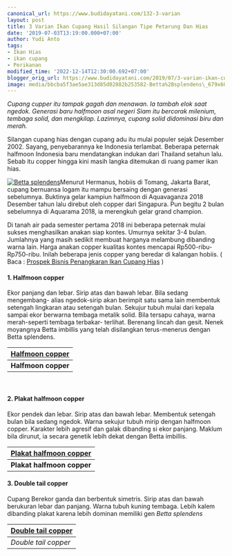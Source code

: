 ```yaml
---
canonical_url: https://www.budidayatani.com/132-3-varian
layout: post
title: 3 Varian Ikan Cupang Hasil Silangan Tipe Petarung Dan Hias
date: '2019-07-03T13:19:00.000+07:00'
author: Yudi Anto
tags:
- Ikan Hias
- ikan cupang
- Perikanan
modified_time: '2022-12-14T12:30:00.692+07:00'
blogger_orig_url: https://www.budidayatani.com/2019/07/3-varian-ikan-cupang-hasil-silangan.html
image: media/bbcba5f3ae5ae313d85d02882b253582-Betta%2Bsplendens\_679x600.jpg
---
```

*Cupang cupper itu tampak gagah dan menawan. Ia tambah elok saat ngedok. Generasi baru halfmoon asal negeri Siam itu bercorak milenium, tembaga solid, dan mengkilap. Lazimnya, cupang solid didominasi biru dan merah.*

Silangan cupang hias dengan cupang adu itu mulai populer sejak Desember 2002. Sayang, penyebarannya ke Indonesia terlambat. Beberapa peternak halfmoon Indonesia baru mendatangkan indukan dari Thailand setahun lalu. Sebab itu copper hingga kini masih langka ditemukan di ruang pamer ikan hias.

[![Betta splendens](https://i2.wp.com/1.bp.blogspot.com/-NT7AmAh7oRk/XRxGeFsjTpI/AAAAAAAACr0/EBsYRIK4e28Yv-RqU_1D-L-Y2KdG_zYGwCLcBGAs/s400/Betta%2Bsplendens_679x600.jpg?resize=400%2C352&ssl=1)](https://i0.wp.com/1.bp.blogspot.com/-NT7AmAh7oRk/XRxGeFsjTpI/AAAAAAAACr0/EBsYRIK4e28Yv-RqU_1D-L-Y2KdG_zYGwCLcBGAs/s1600/Betta%2Bsplendens_679x600.jpg?ssl=1)Menurut Hermanus, hobiis di Tomang, Jakarta Barat, cupang bernuansa logam itu mampu bersaing dengan generasi sebelumnya. Buktinya gelar kampiun halfmoon di Aquavaganza 2018 Desember tahun lalu direbut oleh copper dari Singapura. Pun begitu 2 bulan sebelumnya di Aquarama 2018, ia merengkuh gelar grand champion.

Di tanah air pada semester pertama 2018 ini beberapa peternak mulai sukses menghasilkan anakan siap kontes. Umurnya sekitar 3-4 bulan. Jumlahnya yang masih sedikit membuat harganya melambung dibanding warna lain. Harga anakan copper kualitas kontes mencapai Rp500-ribu- Rp750-ribu. Inilah beberapa jenis copper yang beredar di kalangan hobiis. ( Baca : [Prospek Bisnis Penangkaran Ikan Cupang Hias](https://www.budidayatani.com/2019/07/prospek-bisnis-penangkaran-ikan-cupang.html) )

#### 1. Halfmoon copper

Ekor panjang dan lebar. Sirip atas dan bawah lebar. Bila sedang mengembang- alias ngedok-sirip akan berimpit satu sama lain membentuk setengah lingkaran atau setengah bulan. Sekujur tubuh mulai dari kepala sampai ekor berwarna tembaga metalik solid. Bila tersapu cahaya, warna merah-seperti tembaga terbakar- terlihat. Berenang lincah dan gesit. Nenek moyangnya Betta imbillis yang telah disilangkan terus-menerus dengan Betta splendens.



| [Halfmoon copper](https://i1.wp.com/1.bp.blogspot.com/-V_vUDWV78yI/XRxGye6R_wI/AAAAAAAACr8/Fy1A42LY9VcJAkQa-bLaezzfLB2Pt4jOACLcBGAs/s1600/Betta%2Bsplendens_705x600.jpg?ssl=1) |
| --- |
| **Halfmoon copper** |

 

#### 2. Plakat halfmoon copper

Ekor pendek dan lebar. Sirip atas dan bawah lebar. Membentuk setengah bulan bila sedang ngedok. Warna sekujur tubuh mirip dengan halfmoon copper. Karakter lebih agresif dan galak dibanding si ekor panjang. Maklum bila dirunut, ia secara genetik lebih dekat dengan Betta imbillis.



| [Plakat halfmoon copper](https://i2.wp.com/1.bp.blogspot.com/-l7MwrjcGQF8/XRxHA7nmlNI/AAAAAAAACsA/JL8Z0UFACPsKLVliTjPjwgm_8ruZ2UGOQCLcBGAs/s1600/Betta%2Bsplendens_752x600.jpg?ssl=1) |
| --- |
| **Plakat halfmoon copper** |

#### 3. Double tail copper

Cupang Berekor ganda dan berbentuk simetris. Sirip atas dan bawah berukuran lebar dan panjang. Warna tubuh kuning tembaga. Lebih kalem dibanding plakat karena lebih dominan memiliki gen *Betta splendens*



| [Double tail copper](https://i0.wp.com/1.bp.blogspot.com/-9NSaKPH7laU/XRxHNT1OCMI/AAAAAAAACsI/Rpn2YsrVxbEf5SyJOORenfdL6npBC_NVQCLcBGAs/s1600/Betta%2Bsplendens_672x600.jpg?ssl=1) |
| --- |
| *Double tail copper* |

 

